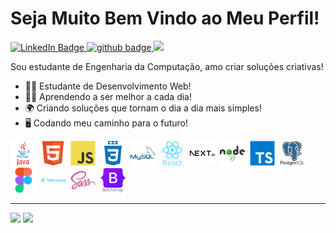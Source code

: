 


# Seja Muito Bem Vindo ao Meu Perfil!
  <div id="badges">
  <a href = "https://www.linkedin.com/in/andrew-rodrigues-malcher/">
    <img src="https://img.shields.io/badge/LinkedIn-blue?style=for-the-badge&logo=linkedin&logoColor=white" alt="LinkedIn Badge"/>
  </a>
  <a href = "https://www.github.com/AndrewMalcher/">
    <img src="https://img.shields.io/badge/github-%23121011.svg?style=for-the-badge&logo=github&logoColor=white" alt="github badge"/>
  </a>
  <img align:right src= "banner.gif"/>
</div>

Sou estudante de Engenharia da Computação, amo criar soluções criativas!

-  👨‍💻 Estudante de Desenvolvimento Web!
-  🤴🏼 Aprendendo a ser melhor a cada dia!
-  🌍 Criando soluções que tornam o dia a dia mais simples!
-  🖥️ Codando meu caminho para o futuro!

<div>
  <img src="https://github.com/devicons/devicon/blob/master/icons/java/java-original-wordmark.svg" title="Java" alt="Java" width="40" height="40"/>&nbsp;
  <img src="https://github.com/devicons/devicon/blob/master/icons/html5/html5-original.svg" title="HTML5" alt="HTML" width="40" height="40"/>&nbsp;
  <img src="https://github.com/devicons/devicon/blob/master/icons/javascript/javascript-original.svg" title="JavaScript" alt="JavaScript" width="40" height="40"/>&nbsp;
  <img src="https://github.com/devicons/devicon/blob/master/icons/css3/css3-plain-wordmark.svg" title="CSS3" alt="CSS3" width="40" height="40"/>&nbsp;
  <img src="https://github.com/devicons/devicon/blob/master/icons/mysql/mysql-plain-wordmark.svg" title="MySQL" alt="MySQL" width="40" height="40"/>&nbsp;
  <img src="https://github.com/devicons/devicon/blob/master/icons/react/react-original-wordmark.svg" title="React" alt="React" width="40" height="40"/>&nbsp;
  <img src="https://github.com/devicons/devicon/blob/master/icons/nextjs/nextjs-original-wordmark.svg" title="Next.js" alt="Next.js" width="40" height="40"/>&nbsp;
  <img src="https://github.com/devicons/devicon/blob/master/icons/nodejs/nodejs-original-wordmark.svg" title="Node.js" alt="Node.js" width="40" height="40"/>&nbsp;
  <img src="https://github.com/devicons/devicon/blob/master/icons/typescript/typescript-original.svg" title="TypeScript" alt="TypeScript" width="40" height="40"/>&nbsp;
  <img src="https://github.com/devicons/devicon/blob/master/icons/postgresql/postgresql-original-wordmark.svg" title="PostgreSQL" alt="PostgreSQL" width="40" height="40"/>&nbsp;
  <img src="https://github.com/devicons/devicon/blob/master/icons/figma/figma-original.svg" title="Figma" alt="Figma" width="40" height="40"/>&nbsp;
  <img src="https://github.com/devicons/devicon/blob/master/icons/tailwindcss/tailwindcss-plain-wordmark.svg" title="TailwindCSS" alt="TailwindCSS" width="40" height="40"/>&nbsp;
  <img src="https://github.com/devicons/devicon/blob/master/icons/sass/sass-original.svg" title="Sass" alt="Sass" width="40" height="40"/>&nbsp;
  <img src="https://github.com/devicons/devicon/blob/master/icons/bootstrap/bootstrap-original-wordmark.svg" title="Bootstrap" alt="Bootstrap" width="40" height="40"/>&nbsp;
</div>

</div>

---


<div align = "left">
<img height = "200em" src="https://github-readme-stats.vercel.app/api/top-langs/?username=AndrewMalcher&show_icons=true&theme=tokyonight&count_private=true"/>
<img height = "200em" src="https://github-readme-stats.vercel.app/api?username=AndrewMalcher&show_icons=true&show_icons=true&theme=tokyonight&count_private=true" />
</div>

